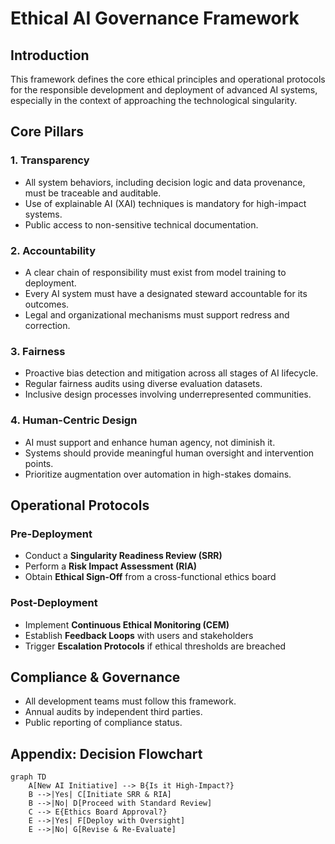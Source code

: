 # Ethical AI Governance Framework

## Introduction
This framework defines the core ethical principles and operational protocols for the responsible development and deployment of advanced AI systems, especially in the context of approaching the technological singularity.

## Core Pillars

### 1. Transparency
- All system behaviors, including decision logic and data provenance, must be traceable and auditable.
- Use of explainable AI (XAI) techniques is mandatory for high-impact systems.
- Public access to non-sensitive technical documentation.

### 2. Accountability
- A clear chain of responsibility must exist from model training to deployment.
- Every AI system must have a designated steward accountable for its outcomes.
- Legal and organizational mechanisms must support redress and correction.

### 3. Fairness
- Proactive bias detection and mitigation across all stages of AI lifecycle.
- Regular fairness audits using diverse evaluation datasets.
- Inclusive design processes involving underrepresented communities.

### 4. Human-Centric Design
- AI must support and enhance human agency, not diminish it.
- Systems should provide meaningful human oversight and intervention points.
- Prioritize augmentation over automation in high-stakes domains.

## Operational Protocols

### Pre-Deployment
- Conduct a **Singularity Readiness Review (SRR)**
- Perform a **Risk Impact Assessment (RIA)**
- Obtain **Ethical Sign-Off** from a cross-functional ethics board

### Post-Deployment
- Implement **Continuous Ethical Monitoring (CEM)**
- Establish **Feedback Loops** with users and stakeholders
- Trigger **Escalation Protocols** if ethical thresholds are breached

## Compliance & Governance
- All development teams must follow this framework.
- Annual audits by independent third parties.
- Public reporting of compliance status.

## Appendix: Decision Flowchart
```mermaid
graph TD
    A[New AI Initiative] --> B{Is it High-Impact?}
    B -->|Yes| C[Initiate SRR & RIA]
    B -->|No| D[Proceed with Standard Review]
    C --> E{Ethics Board Approval?}
    E -->|Yes| F[Deploy with Oversight]
    E -->|No| G[Revise & Re-Evaluate]
```